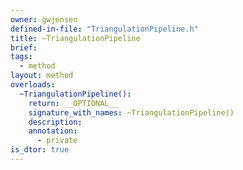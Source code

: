 ```yaml
---
owner: gwjensen
defined-in-file: "TriangulationPipeline.h"
title: ~TriangulationPipeline
brief:
tags:
  - method
layout: method
overloads:
  ~TriangulationPipeline():
    return: __OPTIONAL__
    signature_with_names: ~TriangulationPipeline()
    description:
    annotation:
      - private
is_dtor: true
---
```

